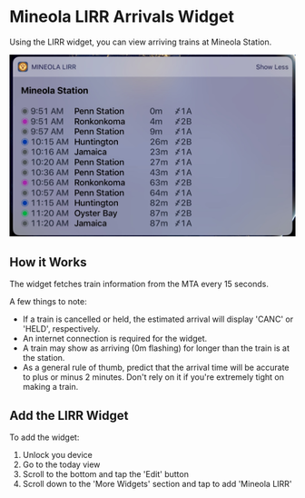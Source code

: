 # Mineola LIRR Arrivals Widget

Using the LIRR widget, you can view arriving trains at Mineola Station. 

![In order, the columns display: line color, destination, schedule time, estimated time of arrival/status, & track number.](photo.jpeg)


## How it Works

The widget fetches train information from the MTA every 15 seconds. 

A few things to note:

* If a train is cancelled or held, the estimated arrival will display 'CANC' or 'HELD', respectively.
* An internet connection is required for the widget.
* A train may show as arriving (0m flashing) for longer than the train is at the station.
* As a general rule of thumb, predict that the arrival time will be accurate to plus or minus 2 minutes. Don't rely on it if you're extremely tight on making a train.


## Add the LIRR Widget

To add the widget:

1. Unlock you device
2. Go to the today view
3. Scroll to the bottom and tap the 'Edit' button
4. Scroll down to the 'More Widgets' section and tap to add 'Mineola LIRR'

